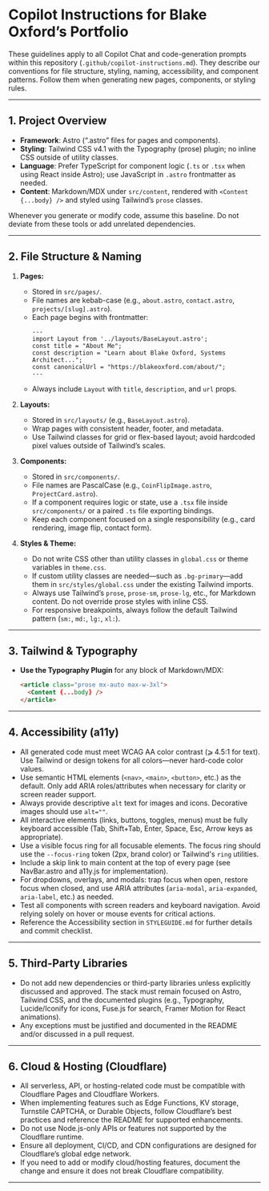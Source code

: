 # Copilot Instructions for Blake Oxford’s Portfolio

These guidelines apply to all Copilot Chat and code-generation prompts within this repository (`.github/copilot-instructions.md`). They describe our conventions for file structure, styling, naming, accessibility, and component patterns. Follow them when generating new pages, components, or styling rules.

---

## 1. Project Overview

- **Framework**: Astro (“.astro” files for pages and components).  
- **Styling**: Tailwind CSS v4.1 with the Typography (prose) plugin; no inline CSS outside of utility classes.  
- **Language**: Prefer TypeScript for component logic (`.ts` or `.tsx` when using React inside Astro); use JavaScript in `.astro` frontmatter as needed.  
- **Content**: Markdown/MDX under `src/content`, rendered with `<Content {...body} />` and styled using Tailwind’s `prose` classes.  

Whenever you generate or modify code, assume this baseline. Do not deviate from these tools or add unrelated dependencies.

---

## 2. File Structure & Naming

1. **Pages:**  
   - Stored in `src/pages/`.  
   - File names are kebab-case (e.g., `about.astro`, `contact.astro`, `projects/[slug].astro`).  
   - Each page begins with frontmatter:
     ```astro
     ---
     import Layout from '../layouts/BaseLayout.astro';
     const title = "About Me";
     const description = "Learn about Blake Oxford, Systems Architect...";
     const canonicalUrl = "https://blakeoxford.com/about/";
     ---
     ```
   - Always include `Layout` with `title`, `description`, and `url` props.

2. **Layouts:**  
   - Stored in `src/layouts/` (e.g., `BaseLayout.astro`).  
   - Wrap pages with consistent header, footer, and metadata.  
   - Use Tailwind classes for grid or flex-based layout; avoid hardcoded pixel values outside of Tailwind’s scales.

3. **Components:**  
   - Stored in `src/components/`.  
   - File names are PascalCase (e.g., `CoinFlipImage.astro`, `ProjectCard.astro`).  
   - If a component requires logic or state, use a `.tsx` file inside `src/components/` or a paired `.ts` file exporting bindings.  
   - Keep each component focused on a single responsibility (e.g., card rendering, image flip, contact form).

4. **Styles & Theme:**  
   - Do not write CSS other than utility classes in `global.css` or theme variables in `theme.css`.  
   - If custom utility classes are needed—such as `.bg-primary`—add them in `src/styles/global.css` under the existing Tailwind imports.
   - Always use Tailwind’s `prose`, `prose-sm`, `prose-lg`, etc., for Markdown content. Do not override prose styles with inline CSS.
   - For responsive breakpoints, always follow the default Tailwind pattern (`sm:`, `md:`, `lg:`, `xl:`).

---

## 3. Tailwind & Typography

- **Use the Typography Plugin** for any block of Markdown/MDX:
  ```html
  <article class="prose mx-auto max-w-3xl">
    <Content {...body} />
  </article>
  ```

---

## 4. Accessibility (a11y)

- All generated code must meet WCAG AA color contrast (⩾ 4.5:1 for text). Use Tailwind or design tokens for all colors—never hard-code color values.
- Use semantic HTML elements (`<nav>`, `<main>`, `<button>`, etc.) as the default. Only add ARIA roles/attributes when necessary for clarity or screen reader support.
- Always provide descriptive `alt` text for images and icons. Decorative images should use `alt=""`.
- All interactive elements (links, buttons, toggles, menus) must be fully keyboard accessible (Tab, Shift+Tab, Enter, Space, Esc, Arrow keys as appropriate).
- Use a visible focus ring for all focusable elements. The focus ring should use the `--focus-ring` token (2px, brand color) or Tailwind's `ring` utilities.
- Include a skip link to main content at the top of every page (see NavBar.astro and a11y.js for implementation).
- For dropdowns, overlays, and modals: trap focus when open, restore focus when closed, and use ARIA attributes (`aria-modal`, `aria-expanded`, `aria-label`, etc.) as needed.
- Test all components with screen readers and keyboard navigation. Avoid relying solely on hover or mouse events for critical actions.
- Reference the Accessibility section in `STYLEGUIDE.md` for further details and commit checklist.

---

## 5. Third-Party Libraries

- Do not add new dependencies or third-party libraries unless explicitly discussed and approved. The stack must remain focused on Astro, Tailwind CSS, and the documented plugins (e.g., Typography, Lucide/Iconify for icons, Fuse.js for search, Framer Motion for React animations).
- Any exceptions must be justified and documented in the README and/or discussed in a pull request.

---

## 6. Cloud & Hosting (Cloudflare)

- All serverless, API, or hosting-related code must be compatible with Cloudflare Pages and Cloudflare Workers.
- When implementing features such as Edge Functions, KV storage, Turnstile CAPTCHA, or Durable Objects, follow Cloudflare’s best practices and reference the README for supported enhancements.
- Do not use Node.js-only APIs or features not supported by the Cloudflare runtime.
- Ensure all deployment, CI/CD, and CDN configurations are designed for Cloudflare’s global edge network.
- If you need to add or modify cloud/hosting features, document the change and ensure it does not break Cloudflare compatibility.

---